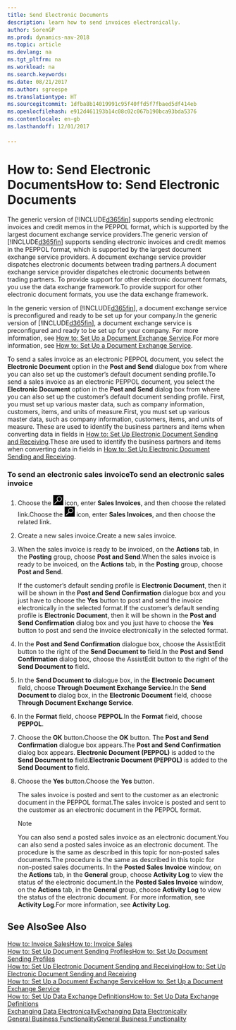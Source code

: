 ```yaml
---
title: Send Electronic Documents
description: learn how to send invoices electronically.
author: SorenGP
ms.prod: dynamics-nav-2018
ms.topic: article
ms.devlang: na
ms.tgt_pltfrm: na
ms.workload: na
ms.search.keywords: 
ms.date: 08/21/2017
ms.author: sgroespe
ms.translationtype: HT
ms.sourcegitcommit: 1dfba8b14019991c95f40ffd5f7fbaed5df414eb
ms.openlocfilehash: e912d461193b14c08c02c067b190bca93bda5376
ms.contentlocale: en-gb
ms.lasthandoff: 12/01/2017

---
```

# <a name="how-to-send-electronic-documents"></a><span data-ttu-id="58809-103">How to: Send Electronic Documents</span><span class="sxs-lookup"><span data-stu-id="58809-103">How to: Send Electronic Documents</span></span>
<span data-ttu-id="58809-104">The generic version of [!INCLUDE[d365fin](includes/d365fin_md.md)] supports sending electronic invoices and credit memos in the PEPPOL format, which is supported by the largest document exchange service providers.</span><span class="sxs-lookup"><span data-stu-id="58809-104">The generic version of [!INCLUDE[d365fin](includes/d365fin_md.md)] supports sending electronic invoices and credit memos in the PEPPOL format, which is supported by the largest document exchange service providers.</span></span> <span data-ttu-id="58809-105">A document exchange service provider dispatches electronic documents between trading partners.</span><span class="sxs-lookup"><span data-stu-id="58809-105">A document exchange service provider dispatches electronic documents between trading partners.</span></span> <span data-ttu-id="58809-106">To provide support for other electronic document formats, you use the data exchange framework.</span><span class="sxs-lookup"><span data-stu-id="58809-106">To provide support for other electronic document formats, you use the data exchange framework.</span></span>  

 <span data-ttu-id="58809-107">In the generic version of [!INCLUDE[d365fin](includes/d365fin_md.md)], a document exchange service is preconfigured and ready to be set up for your company.</span><span class="sxs-lookup"><span data-stu-id="58809-107">In the generic version of [!INCLUDE[d365fin](includes/d365fin_md.md)], a document exchange service is preconfigured and ready to be set up for your company.</span></span> <span data-ttu-id="58809-108">For more information, see [How to: Set Up a Document Exchange Service](across-how-to-set-up-a-document-exchange-service.md).</span><span class="sxs-lookup"><span data-stu-id="58809-108">For more information, see [How to: Set Up a Document Exchange Service](across-how-to-set-up-a-document-exchange-service.md).</span></span>  

 <span data-ttu-id="58809-109">To send a sales invoice as an electronic PEPPOL document, you select the **Electronic Document** option in the **Post and Send** dialogue box from where you can also set up the customer’s default document sending profile.</span><span class="sxs-lookup"><span data-stu-id="58809-109">To send a sales invoice as an electronic PEPPOL document, you select the **Electronic Document** option in the **Post and Send** dialog box from where you can also set up the customer’s default document sending profile.</span></span> <span data-ttu-id="58809-110">First, you must set up various master data, such as company information, customers, items, and units of measure.</span><span class="sxs-lookup"><span data-stu-id="58809-110">First, you must set up various master data, such as company information, customers, items, and units of measure.</span></span> <span data-ttu-id="58809-111">These are used to identify the business partners and items when converting data in fields in [How to: Set Up Electronic Document Sending and Receiving](across-how-to-set-up-electronic-document-sending-and-receiving.md).</span><span class="sxs-lookup"><span data-stu-id="58809-111">These are used to identify the business partners and items when converting data in fields in [How to: Set Up Electronic Document Sending and Receiving](across-how-to-set-up-electronic-document-sending-and-receiving.md).</span></span>  

### <a name="to-send-an-electronic-sales-invoice"></a><span data-ttu-id="58809-112">To send an electronic sales invoice</span><span class="sxs-lookup"><span data-stu-id="58809-112">To send an electronic sales invoice</span></span>  

1.  <span data-ttu-id="58809-113">Choose the ![Search for Page or Report](media/ui-search/search_small.png "Search for Page or Report icon") icon, enter **Sales Invoices**, and then choose the related link.</span><span class="sxs-lookup"><span data-stu-id="58809-113">Choose the ![Search for Page or Report](media/ui-search/search_small.png "Search for Page or Report icon") icon, enter **Sales Invoices**, and then choose the related link.</span></span>  

2.  <span data-ttu-id="58809-114">Create a new sales invoice.</span><span class="sxs-lookup"><span data-stu-id="58809-114">Create a new sales invoice.</span></span>  

3.  <span data-ttu-id="58809-115">When the sales invoice is ready to be invoiced, on the **Actions** tab, in the **Posting** group, choose **Post and Send**.</span><span class="sxs-lookup"><span data-stu-id="58809-115">When the sales invoice is ready to be invoiced, on the **Actions** tab, in the **Posting** group, choose **Post and Send**.</span></span>  

     <span data-ttu-id="58809-116">If the customer’s default sending profile is **Electronic Document**, then it will be shown in the **Post and Send Confirmation** dialogue box and you just have to choose the **Yes** button to post and send the invoice electronically in the selected format.</span><span class="sxs-lookup"><span data-stu-id="58809-116">If the customer’s default sending profile is **Electronic Document**, then it will be shown in the **Post and Send Confirmation** dialog box and you just have to choose the **Yes** button to post and send the invoice electronically in the selected format.</span></span>  

4.  <span data-ttu-id="58809-117">In the **Post and Send Confirmation** dialogue box, choose the AssistEdit button to the right of the **Send Document to** field.</span><span class="sxs-lookup"><span data-stu-id="58809-117">In the **Post and Send Confirmation** dialog box, choose the AssistEdit button to the right of the **Send Document to** field.</span></span>  

5.  <span data-ttu-id="58809-118">In the **Send Document to** dialogue box, in the **Electronic Document** field, choose **Through Document Exchange Service**.</span><span class="sxs-lookup"><span data-stu-id="58809-118">In the **Send Document to** dialog box, in the **Electronic Document** field, choose **Through Document Exchange Service**.</span></span>  

6.  <span data-ttu-id="58809-119">In the **Format** field, choose **PEPPOL**.</span><span class="sxs-lookup"><span data-stu-id="58809-119">In the **Format** field, choose **PEPPOL**.</span></span>  

7.  <span data-ttu-id="58809-120">Choose the **OK** button.</span><span class="sxs-lookup"><span data-stu-id="58809-120">Choose the **OK** button.</span></span> <span data-ttu-id="58809-121">The **Post and Send Confirmation** dialogue box appears.</span><span class="sxs-lookup"><span data-stu-id="58809-121">The **Post and Send Confirmation** dialog box appears.</span></span> <span data-ttu-id="58809-122">**Electronic Document (PEPPOL)** is added to the **Send Document to** field.</span><span class="sxs-lookup"><span data-stu-id="58809-122">**Electronic Document (PEPPOL)** is added to the **Send Document to** field.</span></span>  

8.  <span data-ttu-id="58809-123">Choose the **Yes** button.</span><span class="sxs-lookup"><span data-stu-id="58809-123">Choose the **Yes** button.</span></span>  

     <span data-ttu-id="58809-124">The sales invoice is posted and sent to the customer as an electronic document in the PEPPOL format.</span><span class="sxs-lookup"><span data-stu-id="58809-124">The sales invoice is posted and sent to the customer as an electronic document in the PEPPOL format.</span></span>  

    > [!NOTE]  
    >  <span data-ttu-id="58809-125">You can also send a posted sales invoice as an electronic document.</span><span class="sxs-lookup"><span data-stu-id="58809-125">You can also send a posted sales invoice as an electronic document.</span></span> <span data-ttu-id="58809-126">The procedure is the same as described in this topic for non-posted sales documents.</span><span class="sxs-lookup"><span data-stu-id="58809-126">The procedure is the same as described in this topic for non-posted sales documents.</span></span> <span data-ttu-id="58809-127">In the **Posted Sales Invoice** window, on the **Actions** tab, in the **General** group, choose **Activity Log** to view the status of the electronic document.</span><span class="sxs-lookup"><span data-stu-id="58809-127">In the **Posted Sales Invoice** window, on the **Actions** tab, in the **General** group, choose **Activity Log** to view the status of the electronic document.</span></span> <span data-ttu-id="58809-128">For more information, see **Activity Log**.</span><span class="sxs-lookup"><span data-stu-id="58809-128">For more information, see **Activity Log**.</span></span>  

## <a name="see-also"></a><span data-ttu-id="58809-129">See Also</span><span class="sxs-lookup"><span data-stu-id="58809-129">See Also</span></span>  
[<span data-ttu-id="58809-130">How to: Invoice Sales</span><span class="sxs-lookup"><span data-stu-id="58809-130">How to: Invoice Sales</span></span>](sales-how-invoice-sales.md)  
[<span data-ttu-id="58809-131">How to: Set Up Document Sending Profiles</span><span class="sxs-lookup"><span data-stu-id="58809-131">How to: Set Up Document Sending Profiles</span></span>](sales-how-setup-document-send-profiles.md)  
[<span data-ttu-id="58809-132">How to: Set Up Electronic Document Sending and Receiving</span><span class="sxs-lookup"><span data-stu-id="58809-132">How to: Set Up Electronic Document Sending and Receiving</span></span>](across-how-to-set-up-electronic-document-sending-and-receiving.md)  
[<span data-ttu-id="58809-133">How to: Set Up a Document Exchange Service</span><span class="sxs-lookup"><span data-stu-id="58809-133">How to: Set Up a Document Exchange Service</span></span>](across-how-to-set-up-a-document-exchange-service.md)  
[<span data-ttu-id="58809-134">How to: Set Up Data Exchange Definitions</span><span class="sxs-lookup"><span data-stu-id="58809-134">How to: Set Up Data Exchange Definitions</span></span>](across-how-to-set-up-data-exchange-definitions.md)  
[<span data-ttu-id="58809-135">Exchanging Data Electronically</span><span class="sxs-lookup"><span data-stu-id="58809-135">Exchanging Data Electronically</span></span>](across-data-exchange.md)  
[<span data-ttu-id="58809-136">General Business Functionality</span><span class="sxs-lookup"><span data-stu-id="58809-136">General Business Functionality</span></span>](ui-across-business-areas.md)  


